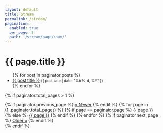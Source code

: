 ```yaml
---
layout: default
title: Stream
permalink: /stream/
pagination:
  enabled: true
  per_page: 5
  path: '/stream/page/:num/'
---
```


<h1>{{ page.title }}</h1>

<ul>
  {% for post in paginator.posts %}
    <li>
      <a href="{{ post.url | relative_url }}">{{ post.title }}</a>
      <small>{{ post.date | date: "%b %-d, %Y" }}</small>
    </li>
  {% endfor %}
</ul>

{% if paginator.total_pages > 1 %}
  <nav class="pagination">
    {% if paginator.previous_page %}
      <a href="{{ paginator.previous_page_path | relative_url }}">&laquo; Newer</a>
    {% endif %}
    {% for page in (1..paginator.total_pages) %}
      {% if page == paginator.page %}
        <span class="current">{{ page }}</span>
      {% else %}
        <a href="{{ paginator.paginate_path | replace: ':num', page | relative_url }}">{{ page }}</a>
      {% endif %}
    {% endfor %}
    {% if paginator.next_page %}
      <a href="{{ paginator.next_page_path | relative_url }}">Older &raquo;</a>
    {% endif %}
  </nav>
{% endif %}
